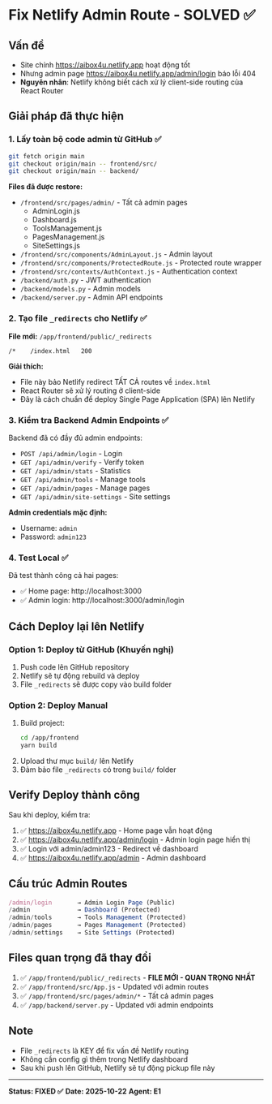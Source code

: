 # Fix Netlify Admin Route - SOLVED ✅

## Vấn đề
- Site chính https://aibox4u.netlify.app hoạt động tốt
- Nhưng admin page https://aibox4u.netlify.app/admin/login báo lỗi 404
- **Nguyên nhân**: Netlify không biết cách xử lý client-side routing của React Router

## Giải pháp đã thực hiện

### 1. Lấy toàn bộ code admin từ GitHub ✅
```bash
git fetch origin main
git checkout origin/main -- frontend/src/
git checkout origin/main -- backend/
```

**Files đã được restore:**
- `/frontend/src/pages/admin/` - Tất cả admin pages
  - AdminLogin.js
  - Dashboard.js
  - ToolsManagement.js
  - PagesManagement.js
  - SiteSettings.js
- `/frontend/src/components/AdminLayout.js` - Admin layout
- `/frontend/src/components/ProtectedRoute.js` - Protected route wrapper
- `/frontend/src/contexts/AuthContext.js` - Authentication context
- `/backend/auth.py` - JWT authentication
- `/backend/models.py` - Admin models
- `/backend/server.py` - Admin API endpoints

### 2. Tạo file `_redirects` cho Netlify ✅

**File mới:** `/app/frontend/public/_redirects`

```
/*    /index.html   200
```

**Giải thích:**
- File này bảo Netlify redirect TẤT CẢ routes về `index.html`
- React Router sẽ xử lý routing ở client-side
- Đây là cách chuẩn để deploy Single Page Application (SPA) lên Netlify

### 3. Kiểm tra Backend Admin Endpoints ✅

Backend đã có đầy đủ admin endpoints:
- `POST /api/admin/login` - Login
- `GET /api/admin/verify` - Verify token
- `GET /api/admin/stats` - Statistics
- `GET /api/admin/tools` - Manage tools
- `GET /api/admin/pages` - Manage pages
- `GET /api/admin/site-settings` - Site settings

**Admin credentials mặc định:**
- Username: `admin`
- Password: `admin123`

### 4. Test Local ✅

Đã test thành công cả hai pages:
- ✅ Home page: http://localhost:3000
- ✅ Admin login: http://localhost:3000/admin/login

## Cách Deploy lại lên Netlify

### Option 1: Deploy từ GitHub (Khuyến nghị)
1. Push code lên GitHub repository
2. Netlify sẽ tự động rebuild và deploy
3. File `_redirects` sẽ được copy vào build folder

### Option 2: Deploy Manual
1. Build project:
   ```bash
   cd /app/frontend
   yarn build
   ```
2. Upload thư mục `build/` lên Netlify
3. Đảm bảo file `_redirects` có trong `build/` folder

## Verify Deploy thành công

Sau khi deploy, kiểm tra:
1. ✅ https://aibox4u.netlify.app - Home page vẫn hoạt động
2. ✅ https://aibox4u.netlify.app/admin/login - Admin login page hiển thị
3. ✅ Login với admin/admin123 - Redirect về dashboard
4. ✅ https://aibox4u.netlify.app/admin - Admin dashboard

## Cấu trúc Admin Routes

```javascript
/admin/login       → Admin Login Page (Public)
/admin             → Dashboard (Protected)
/admin/tools       → Tools Management (Protected)
/admin/pages       → Pages Management (Protected)
/admin/settings    → Site Settings (Protected)
```

## Files quan trọng đã thay đổi

1. ✅ `/app/frontend/public/_redirects` - **FILE MỚI - QUAN TRỌNG NHẤT**
2. ✅ `/app/frontend/src/App.js` - Updated với admin routes
3. ✅ `/app/frontend/src/pages/admin/*` - Tất cả admin pages
4. ✅ `/app/backend/server.py` - Updated với admin endpoints

## Note
- File `_redirects` là KEY để fix vấn đề Netlify routing
- Không cần config gì thêm trong Netlify dashboard
- Sau khi push lên GitHub, Netlify sẽ tự động pickup file này

---

**Status: FIXED ✅**
**Date: 2025-10-22**
**Agent: E1**
